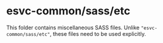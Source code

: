 # esvc-common/sass/etc

This folder contains miscellaneous SASS files. Unlike `"esvc-common/sass/etc"`, these files
need to be used explicitly.
